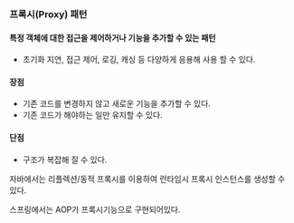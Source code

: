 ### 프록시(Proxy) 패턴
#### 특정 객체에 대한 접근을 제어하거나 기능을 추가할 수 있는 패턴

+ 초기화 지연, 접근 제어, 로깅, 캐싱 등 다양하게 응용해 사용 할 수 있다.

#### 장점

+ 기존 코드를 변경하지 않고 새로운 기능을 추가할 수 있다.
+ 기존 코드가 해야하는 일만 유지할 수 있다.

#### 단점
+ 구조가 복잡해 질 수 있다.

자바에서는 리플렉션/동적 프록시를 이용하여 런타임시 프록시 인스턴스를 생성할 수 있다.

스프링에서는 AOP가 프록시기능으로 구현되어있다.